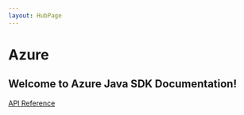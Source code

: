 ```yaml
---
layout: HubPage
---
```


# Azure
## Welcome to Azure Java SDK Documentation!

[API Reference](api/index)
